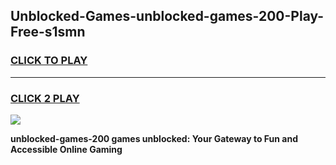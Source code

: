 
## Unblocked-Games-unblocked-games-200-Play-Free-s1smn
<h3>
<a href="https://premium76.site?title=unblocked-games-200&ref=18A1">CLICK TO PLAY</a></h3>
<hr>

<h3>
<a href="https://premium76.site?title=unblocked-games-200&ref=18A1">CLICK 2 PLAY</a>
  
</h3>

<a href="https://premium76.site?title=unblocked-games-200&ref=18A1"><img src="https://clearcache.store/games.png"></a>


**unblocked-games-200 games unblocked: Your Gateway to Fun and Accessible Online Gaming**
